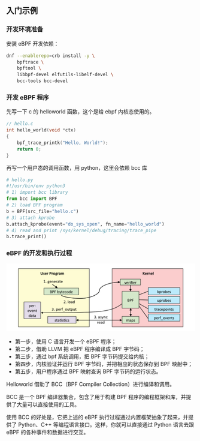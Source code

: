 ## 入门示例

### 开发环境准备

安装 eBPF 开发依赖：

```bash
dnf --enablerepo=crb install -y \
    bpftrace \
    bpftool \
    libbpf-devel elfutils-libelf-devel \
    bcc-tools bcc-devel
```

### 开发 eBPF 程序

先写一下 c 的 helloworld 函数，这个是给 ebpf 内核态使用的。

```c
// hello.c
int hello_world(void *ctx)
{
    bpf_trace_printk("Hello, World!");
    return 0;
}
```

再写一个用户态的调用函数，用 python，这里会依赖 bcc 库

```python
# hello.py
#!/usr/bin/env python3
# 1) import bcc library
from bcc import BPF
# 2) load BPF program
b = BPF(src_file="hello.c")
# 3) attach kprobe
b.attach_kprobe(event="do_sys_open", fn_name="hello_world")
# 4) read and print /sys/kernel/debug/tracing/trace_pipe
b.trace_print()
```

### eBPF 的开发和执行过程

<img src=".assets/image-20230222170839754.png" alt="image-20230222170839754" style="zoom:50%;" />

- 第一步，使用 C 语言开发一个 eBPF 程序；
- 第二步，借助 LLVM 把 eBPF 程序编译成 BPF 字节码；
- 第三步，通过 bpf 系统调用，把 BPF 字节码提交给内核；
- 第四步，内核验证并运行 BPF 字节码，并把相应的状态保存到 BPF 映射中；
- 第五步，用户程序通过 BPF 映射查询 BPF 字节码的运行状态。

Helloworld 借助了 BCC（BPF Compiler Collection）进行编译和调用。

BCC 是一个 BPF 编译器集合，包含了用于构建 BPF 程序的编程框架和库，并提供了大量可以直接使用的工具。

使用 BCC 的好处是，它把上述的 eBPF 执行过程通过内置框架抽象了起来，并提供了 Python、C++ 等编程语言接口。这样，你就可以直接通过 Python 语言去跟 eBPF 的各种事件和数据进行交互。